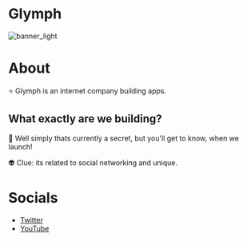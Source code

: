 # Glymph

![banner_light](https://github.com/GlymphApp/.github/assets/92243459/16261da0-2ef1-4919-922b-5202133c8541)
# About

⭐ Glymph is an internet company building apps.

## What exactly are we building?

🚀 Well simply thats currently a secret, but you'll get to know, when we launch!

👽 Clue: its related to social networking and unique.

# Socials

- [Twitter](https://twitter.com/GlymphApp)
- [YouTube](https://www.youtube.com/@sniplyOfficial)

